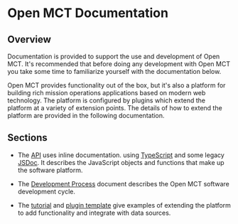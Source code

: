 # Open MCT Documentation

## Overview

 Documentation is provided to support the use and development of
 Open MCT. It's recommended that before doing
 any development with Open MCT you take some time to familiarize yourself
 with the documentation below.

 Open MCT provides functionality out of the box, but it's also a platform for
 building rich mission operations applications based on modern web technology. 
 The platform is configured by plugins which extend the platform at a variety
 of extension points. The details of how to
 extend the platform are provided in the following documentation.

## Sections

* The [API](api/) uses inline documentation.
 using [TypeScript](https://www.typescriptlang.org) and some legacy [JSDoc](https://jsdoc.app/). It describes the JavaScript objects and
 functions that make up the software platform.

* The [Development Process](process/) document describes the
 Open MCT software development cycle.

* The [tutorial](https://github.com/nasa/openmct-tutorial) and [plugin template](https://github.com/nasa/openmct-hello) give examples of extending the platform to add
 functionality and integrate with data sources.
